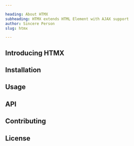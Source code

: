 ```yaml
---

heading: About HTMX
subheading: HTMX extends HTML Element with AJAX support
author: Sincere Person
slug: htmx

---
```


## Introducing HTMX

## Installation

## Usage

## API

## Contributing

## License

